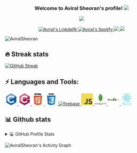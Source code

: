 <h3 align="center">
  Welcome to Aviral Sheoran's profile!
  <img src="https://media.giphy.com/media/hvRJCLFzcasrR4ia7z/giphy.gif" width="28">
</h3>

<p align="center">
  <img src="https://readme-typing-svg.herokuapp.com?color=9502F7&size=28&lines=Aspiring+Full+Stack+Developer;Self-taught+Programmer;Always+learning+new+things">
</p>

<p align="center">
<a href="https://www.linkedin.com/in/aviral-sheoran-8488b41b8/">
  <img alt="Aviral's LinkdeIN" width="35px" src="https://image.flaticon.com/icons/svg/2111/2111465.svg" />
</a>
<a href="https://open.spotify.com/user/stczea8rpcwhmarvv8tmj946k">
  <img alt="Aviral's Spotify" width="35px" src="https://image.flaticon.com/icons/svg/2111/2111627.svg" />
</a>
  <a href="https://leetcode.com/aviralsheoran/">
  <img src="https://upload.wikimedia.org/wikipedia/commons/1/19/LeetCode_logo_black.png" height="40" />
</a>
  <a href="https://codeforces.com/profile/AviralSheoran">
  <img src="https://art.npanuhin.me/SVG/Codeforces/Codeforces.colored.svg" height="40" />
</a>
</p>

<p align="left"> <img src="https://komarev.com/ghpvc/?username=AviralSheoran" alt="AviralSheoran" /> </p>


## 🔥 Streak stats
[![GitHub Streak](http://github-readme-streak-stats.herokuapp.com?user=AviralSheoran&theme=cobalt)](https://git.io/streak-stats)


## ⚡ Languages and Tools:<br/>
<p align="left">
  <a href="https://www.cprogramming.com/" target="_blank"> <img src="https://raw.githubusercontent.com/devicons/devicon/master/icons/c/c-original.svg" alt="c" width="40" height="40"/> </a> 
  <a href="https://www.w3schools.com/cpp/" target="_blank"> <img src="https://raw.githubusercontent.com/devicons/devicon/master/icons/cplusplus/cplusplus-original.svg" alt="cplusplus" width="40" height="40"/> </a> 
  <a href="https://www.w3.org/html/" target="_blank"> <img src="https://raw.githubusercontent.com/devicons/devicon/master/icons/html5/html5-original-wordmark.svg" alt="html5" width="40" height="40"/> </a>
  <a href="https://www.w3schools.com/css/" target="_blank"> <img src="https://raw.githubusercontent.com/devicons/devicon/master/icons/css3/css3-original-wordmark.svg" alt="css3" width="40" height="40"/> </a> 
  <a href="https://firebase.google.com/" target="_blank"> <img src="https://www.vectorlogo.zone/logos/firebase/firebase-icon.svg" alt="firebase" width="40" height="40"/> </a>  
  <a href="https://developer.mozilla.org/en-US/docs/Web/JavaScript" target="_blank"> <img src="https://raw.githubusercontent.com/devicons/devicon/master/icons/javascript/javascript-original.svg" alt="javascript" width="40" height="40"/> </a> 
  <a href="https://www.mongodb.com/" target="_blank"> <img src="https://raw.githubusercontent.com/devicons/devicon/master/icons/mongodb/mongodb-original-wordmark.svg" alt="mongodb" width="40" height="40"/> </a> 
  <a href="https://nodejs.org" target="_blank"> <img src="https://raw.githubusercontent.com/devicons/devicon/master/icons/nodejs/nodejs-original-wordmark.svg" alt="nodejs" width="40" height="40"/> </a> 
  <a href="https://reactjs.org/" target="_blank"> <img src="https://raw.githubusercontent.com/devicons/devicon/master/icons/react/react-original-wordmark.svg" alt="react" width="40" height="40"/> </a> 
</p>

## 📊 Github stats
<details> 
  <summary>💻 GitHub Profile Stats</summary>
  <br/>
    <a><img alt="AviralSheoran's Github Stats" src="https://denvercoder1-github-readme-stats.vercel.app/api/?username=AviralSheoran&show_icons=true&count_private=true&theme=react&hide_border=true&bg_color=1F222E&title_color=F85D7F&icon_color=F8D866" height="192px"/></a>
  <a><img alt="DenverCoder1's Top Languages" src="https://github-readme-stats.vercel.app/api/top-langs/?username=AviralSheoran&langs_count=8&layout=compact&theme=react&hide_border=true&bg_color=1F222E&title_color=F85D7F&icon_color=F8D866" height="192px"/></a>
  <br/>
  <b>Note:</b> Top languages is only a metric of the languages my public code consists of and doesn't reflect experience or skill level.
</details>


<a><img alt="AviralSheoran's Activity Graph" src="https://activity-graph.herokuapp.com/graph?username=AviralSheoran&bg_color=1F222E&color=F8D866&line=F85D7F&point=FFFFFF&hide_border=true" /></a>


<br/>
